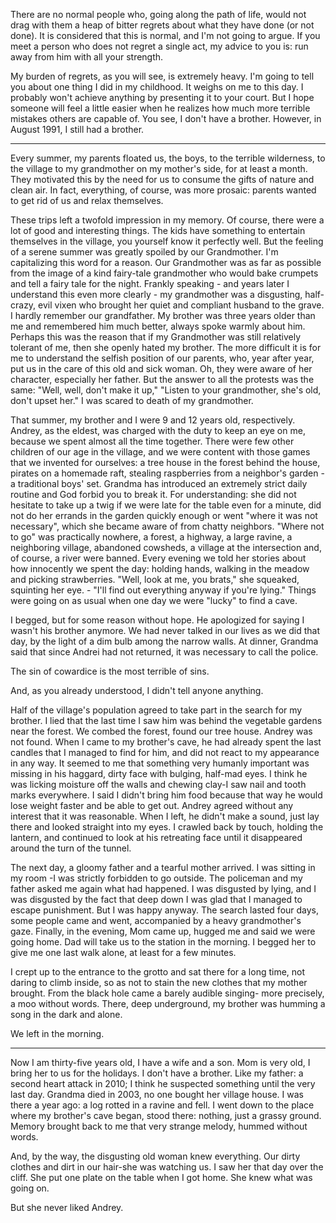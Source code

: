 There are no normal people who, going along the path of life, would not drag with them a heap of bitter regrets about what they have done (or not done). It is considered that this is normal, and I'm not going to argue. If you meet a person who does not regret a single act, my advice to you is: run away from him with all your strength.

My burden of regrets, as you will see, is extremely heavy. I'm going to tell you about one thing I did in my childhood. It weighs on me to this day. I probably won't achieve anything by presenting it to your court. But I hope someone will feel a little easier when he realizes how much more terrible mistakes others are capable of. You see, I don't have a brother. However, in August 1991, I still had a brother.

***

Every summer, my parents floated us, the boys, to the terrible wilderness, to the village to my grandmother on my mother's side, for at least a month. They motivated this by the need for us to consume the gifts of nature and clean air. In fact, everything, of course, was more prosaic: parents wanted to get rid of us and relax themselves.

These trips left a twofold impression in my memory. Of course, there were a lot of good and interesting things. The kids have something to entertain themselves in the village, you yourself know it perfectly well. But the feeling of a serene summer was greatly spoiled by our Grandmother. I'm capitalizing this word for a reason. Our Grandmother was as far as possible from the image of a kind fairy-tale grandmother who would bake crumpets and tell a fairy tale for the night. Frankly speaking - and years later I understand this even more clearly - my grandmother was a disgusting, half-crazy, evil vixen who brought her quiet and compliant husband to the grave. I hardly remember our grandfather. My brother was three years older than me and remembered him much better, always spoke warmly about him. Perhaps this was the reason that if my Grandmother was still relatively tolerant of me, then she openly hated my brother. The more difficult it is for me to understand the selfish position of our parents, who, year after year, put us in the care of this old and sick woman. Oh, they were aware of her character, especially her father. But the answer to all the protests was the same: "Well, well, don't make it up," "Listen to your grandmother, she's old, don't upset her." I was scared to death of my grandmother.


That summer, my brother and I were 9 and 12 years old, respectively. Andrey, as the eldest, was charged with the duty to keep an eye on me, because we spent almost all the time together. There were few other children of our age in the village, and we were content with those games that we invented for ourselves: a tree house in the forest behind the house, pirates on a homemade raft, stealing raspberries from a neighbor's garden - a traditional boys' set. Grandma has introduced an extremely strict daily routine and God forbid you to break it. For understanding: she did not hesitate to take up a twig if we were late for the table even for a minute, did not do her errands in the garden quickly enough or went "where it was not necessary", which she became aware of from chatty neighbors. "Where not to go" was practically nowhere, a forest, a highway, a large ravine, a neighboring village, abandoned cowsheds, a village at the intersection and, of course, a river were banned. Every evening we told her stories about how innocently we spent the day: holding hands, walking in the meadow and picking strawberries. "Well, look at me, you brats," she squeaked, squinting her eye. - "I'll find out everything anyway if you're lying." Things were going on as usual when one day we were "lucky" to find a cave.

I begged, but for some reason without hope. He apologized for saying I wasn't his brother anymore. We had never talked in our lives as we did that day, by the light of a dim bulb among the narrow walls. At dinner, Grandma said that since Andrei had not returned, it was necessary to call the police.

The sin of cowardice is the most terrible of sins.

And, as you already understood, I didn't tell anyone anything.

Half of the village's population agreed to take part in the search for my brother. I lied that the last time I saw him was behind the vegetable gardens near the forest. We combed the forest, found our tree house. Andrey was not found. When I came to my brother's cave, he had already spent the last candles that I managed to find for him, and did not react to my appearance in any way. It seemed to me that something very humanly important was missing in his haggard, dirty face with bulging, half-mad eyes. I think he was licking moisture off the walls and chewing clay-I saw nail and tooth marks everywhere. I said I didn't bring him food because that way he would lose weight faster and be able to get out. Andrey agreed without any interest that it was reasonable. When I left, he didn't make a sound, just lay there and looked straight into my eyes. I crawled back by touch, holding the lantern, and continued to look at his retreating face until it disappeared around the turn of the tunnel.

The next day, a gloomy father and a tearful mother arrived. I was sitting in my room -I was strictly forbidden to go outside. The policeman and my father asked me again what had happened. I was disgusted by lying, and I was disgusted by the fact that deep down I was glad that I managed to escape punishment. But I was happy anyway. The search lasted four days, some people came and went, accompanied by a heavy grandmother's gaze. Finally, in the evening, Mom came up, hugged me and said we were going home. Dad will take us to the station in the morning. I begged her to give me one last walk alone, at least for a few minutes.

I crept up to the entrance to the grotto and sat there for a long time, not daring to climb inside, so as not to stain the new clothes that my mother brought. From the black hole came a barely audible singing- more precisely, a moo without words. There, deep underground, my brother was humming a song in the dark and alone.

We left in the morning.

***

Now I am thirty-five years old, I have a wife and a son. Mom is very old, I bring her to us for the holidays. I don't have a brother. Like my father: a second heart attack in 2010; I think he suspected something until the very last day. Grandma died in 2003, no one bought her village house. I was there a year ago: a log rotted in a ravine and fell. I went down to the place where my brother's cave began, stood there: nothing, just a grassy ground. Memory brought back to me that very strange melody, hummed without words.

And, by the way, the disgusting old woman knew everything. Our dirty clothes and dirt in our hair-she was watching us. I saw her that day over the cliff. She put one plate on the table when I got home. She knew what was going on.

But she never liked Andrey.